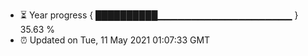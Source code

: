 - ⏳ Year progress { ██████████▁▁▁▁▁▁▁▁▁▁▁▁▁▁▁▁▁▁▁▁ } 35.63 %
- ⏰ Updated on Tue, 11 May 2021 01:07:33 GMT

